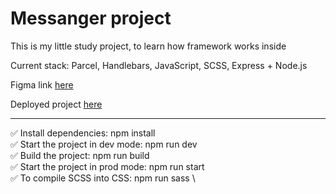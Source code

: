 # Messanger project
This is my little study project, to learn how framework works inside 

Current stack: Parcel, Handlebars, JavaScript, SCSS, Express + Node.js

Figma link [here](https://www.figma.com/file/vhdI8BVGn279kYa3bMS54K/Messanger?node-id=0%3A1)

Deployed project [here](https://soft-torte-46ed76.netlify.app)

----
✅ Install dependencies: npm install \
✅ Start the project in dev mode: npm run dev \
✅ Build the project: npm run build \
✅ Start the project in prod mode: npm run start \
✅ To compile SCSS into CSS: npm run sass \

